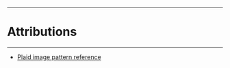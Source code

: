 
---

# Attributions

---

- [Plaid image pattern reference](https://www.vecteezy.com/free-vector/plaid-pattern)
